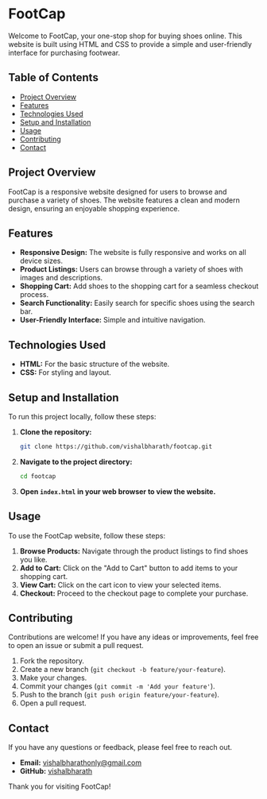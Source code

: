 # FootCap

Welcome to FootCap, your one-stop shop for buying shoes online. This website is built using HTML and CSS to provide a simple and user-friendly interface for purchasing footwear.

## Table of Contents

- [Project Overview](#project-overview)
- [Features](#features)
- [Technologies Used](#technologies-used)
- [Setup and Installation](#setup-and-installation)
- [Usage](#usage)
- [Contributing](#contributing)
- [Contact](#contact)

## Project Overview

FootCap is a responsive website designed for users to browse and purchase a variety of shoes. The website features a clean and modern design, ensuring an enjoyable shopping experience.

## Features

- **Responsive Design:** The website is fully responsive and works on all device sizes.
- **Product Listings:** Users can browse through a variety of shoes with images and descriptions.
- **Shopping Cart:** Add shoes to the shopping cart for a seamless checkout process.
- **Search Functionality:** Easily search for specific shoes using the search bar.
- **User-Friendly Interface:** Simple and intuitive navigation.

## Technologies Used

- **HTML:** For the basic structure of the website.
- **CSS:** For styling and layout.

## Setup and Installation

To run this project locally, follow these steps:

1. **Clone the repository:**
    ```bash
    git clone https://github.com/vishalbharath/footcap.git
    ```

2. **Navigate to the project directory:**
    ```bash
    cd footcap
    ```

3. **Open `index.html` in your web browser to view the website.**

## Usage

To use the FootCap website, follow these steps:

1. **Browse Products:** Navigate through the product listings to find shoes you like.
2. **Add to Cart:** Click on the "Add to Cart" button to add items to your shopping cart.
3. **View Cart:** Click on the cart icon to view your selected items.
4. **Checkout:** Proceed to the checkout page to complete your purchase.

## Contributing

Contributions are welcome! If you have any ideas or improvements, feel free to open an issue or submit a pull request.

1. Fork the repository.
2. Create a new branch (`git checkout -b feature/your-feature`).
3. Make your changes.
4. Commit your changes (`git commit -m 'Add your feature'`).
5. Push to the branch (`git push origin feature/your-feature`).
6. Open a pull request.



## Contact

If you have any questions or feedback, please feel free to reach out.

- **Email:** vishalbharathonly@gmail.com
- **GitHub:** [vishalbharath](https://github.com/vishalbharath)

Thank you for visiting FootCap!
